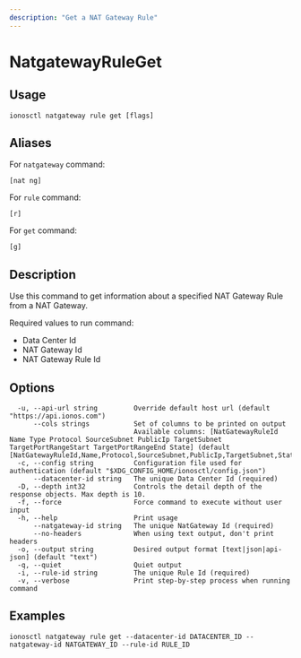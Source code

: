 ```yaml
---
description: "Get a NAT Gateway Rule"
---
```


# NatgatewayRuleGet

## Usage

```text
ionosctl natgateway rule get [flags]
```

## Aliases

For `natgateway` command:

```text
[nat ng]
```

For `rule` command:

```text
[r]
```

For `get` command:

```text
[g]
```

## Description

Use this command to get information about a specified NAT Gateway Rule from a NAT Gateway.

Required values to run command:

* Data Center Id
* NAT Gateway Id
* NAT Gateway Rule Id

## Options

```text
  -u, --api-url string         Override default host url (default "https://api.ionos.com")
      --cols strings           Set of columns to be printed on output 
                               Available columns: [NatGatewayRuleId Name Type Protocol SourceSubnet PublicIp TargetSubnet TargetPortRangeStart TargetPortRangeEnd State] (default [NatGatewayRuleId,Name,Protocol,SourceSubnet,PublicIp,TargetSubnet,State])
  -c, --config string          Configuration file used for authentication (default "$XDG_CONFIG_HOME/ionosctl/config.json")
      --datacenter-id string   The unique Data Center Id (required)
  -D, --depth int32            Controls the detail depth of the response objects. Max depth is 10.
  -f, --force                  Force command to execute without user input
  -h, --help                   Print usage
      --natgateway-id string   The unique NatGateway Id (required)
      --no-headers             When using text output, don't print headers
  -o, --output string          Desired output format [text|json|api-json] (default "text")
  -q, --quiet                  Quiet output
  -i, --rule-id string         The unique Rule Id (required)
  -v, --verbose                Print step-by-step process when running command
```

## Examples

```text
ionosctl natgateway rule get --datacenter-id DATACENTER_ID --natgateway-id NATGATEWAY_ID --rule-id RULE_ID
```

